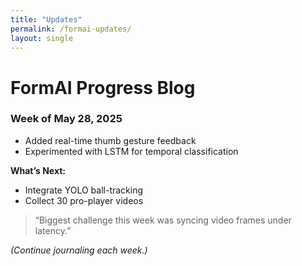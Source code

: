 ```yaml
---
title: "Updates"
permalink: /formai-updates/
layout: single
---
```


# FormAI Progress Blog

### Week of May 28, 2025
- Added real-time thumb gesture feedback  
- Experimented with LSTM for temporal classification  

**What’s Next:**
- Integrate YOLO ball-tracking  
- Collect 30 pro-player videos  

> “Biggest challenge this week was syncing video frames under latency.”  

*(Continue journaling each week.)*
